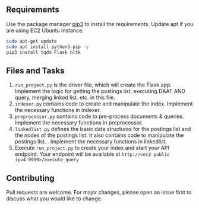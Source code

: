

## Requirements

Use the package manager [pip3](https://pip.pypa.io/en/stable/) to install the requirements. Update apt if you are using EC2 Ubuntu instance.

```bash
sudo apt-get update
sudo apt install python3-pip -y
pip3 install tqdm Flask nltk
```

## Files and Tasks

1. `run_project.py` is the driver file, which will create the Flask app. Implement the logic for getting the postings list, executing DAAT AND query, merging linked list. etc. in this file.
2. `indexer.py` contains code to create and manipulate the index. Implement the necessary functions in indexer.
3. `preprocessor.py` contains code to pre-process documents & queries. Implement the necessary functions in preprocessor.
3. `linkedlist.py` defines the basic data structures for the postings list and the nodes of the postings list. It also contains code to manipulate the postings list. . Implement the necessary functions in linkedlist.
4. Execute `run_project.py` to create your index and start your API endpoint. Your endpoint will be available at `http://<ec2 public ipv4:9999>/execute_query`

## Contributing
Pull requests are welcome. For major changes, please open an issue first to discuss what you would like to change.
